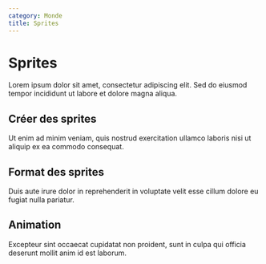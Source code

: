 ```yaml
---
category: Monde
title: Sprites
---
```


# Sprites

Lorem ipsum dolor sit amet, consectetur adipiscing elit. Sed do eiusmod tempor incididunt ut labore et dolore magna aliqua.

## Créer des sprites

Ut enim ad minim veniam, quis nostrud exercitation ullamco laboris nisi ut aliquip ex ea commodo consequat.

## Format des sprites

Duis aute irure dolor in reprehenderit in voluptate velit esse cillum dolore eu fugiat nulla pariatur.

## Animation

Excepteur sint occaecat cupidatat non proident, sunt in culpa qui officia deserunt mollit anim id est laborum.

